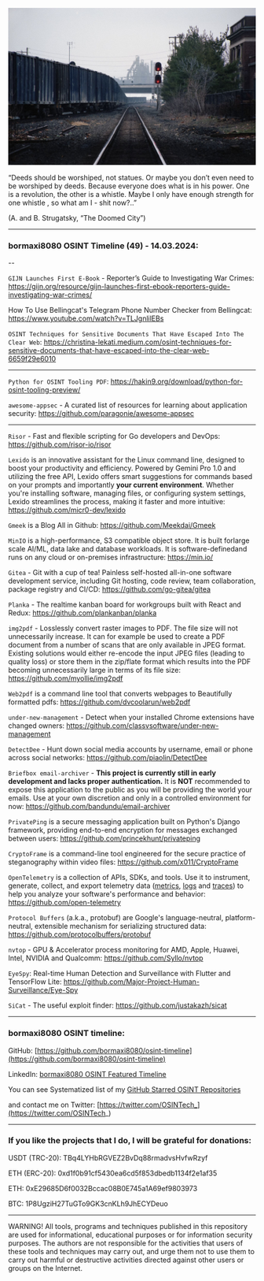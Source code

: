 ![alt text](img/49.jpg)

“Deeds should be worshiped, not statues. Or maybe you don’t even need to be worshiped by deeds. Because everyone does what is in his power. One is a revolution, the other is a whistle. Maybe I only have enough strength for one whistle , so what am I - shit now?..”

(A. and B. Strugatsky, “The Doomed City”)

----
### bormaxi8080 OSINT Timeline (49) - 14.03.2024:

--

```GIJN Launches First E-Book``` - Reporter’s Guide to Investigating War Crimes: https://gijn.org/resource/gijn-launches-first-ebook-reporters-guide-investigating-war-crimes/

How To Use Bellingcat's Telegram Phone Number Checker from Bellingcat: https://www.youtube.com/watch?v=TLJgnlilEBs

```OSINT Techniques for Sensitive Documents That Have Escaped Into The Clear Web```: https://christina-lekati.medium.com/osint-techniques-for-sensitive-documents-that-have-escaped-into-the-clear-web-6659f29e6010

----

```Python for OSINT Tooling PDF```: https://hakin9.org/download/python-for-osint-tooling-preview/

```awesome-appsec``` - A curated list of resources for learning about application security: https://github.com/paragonie/awesome-appsec

----

```Risor``` - Fast and flexible scripting for Go developers and DevOps: https://github.com/risor-io/risor

```Lexido``` is an innovative assistant for the Linux command line, designed to boost your productivity and efficiency. Powered by Gemini Pro 1.0 and utilizing the free API, Lexido offers smart suggestions for commands based on your prompts and importantly **your current environment**. Whether you're installing software, managing files, or configuring system settings, Lexido streamlines the process, making it faster and more intuitive: https://github.com/micr0-dev/lexido

```Gmeek``` is a Blog All in Github: https://github.com/Meekdai/Gmeek

```MinIO``` is a high-performance, S3 compatible object store. It is built forlarge scale AI/ML, data lake and database workloads. It is software-definedand runs on any cloud or on-premises infrastructure: https://min.io/

```Gitea``` - Git with a cup of tea! Painless self-hosted all-in-one software development service, including Git hosting, code review, team collaboration, package registry and CI/CD: https://github.com/go-gitea/gitea

```Planka``` - The realtime kanban board for workgroups built with React and Redux: https://github.com/plankanban/planka

```img2pdf``` - Losslessly convert raster images to PDF. The file size will not unnecessarily increase. It can for example be used to create a PDF document from a number of scans that are only available in JPEG format. Existing solutions would either re-encode the input JPEG files (leading to quality loss) or store them in the zip/flate format which results into the PDF becoming unnecessarily large in terms of its file size: https://github.com/myollie/img2pdf

```Web2pdf``` is a command line tool that converts webpages to Beautifully formatted pdfs: https://github.com/dvcoolarun/web2pdf

```under-new-management``` - Detect when your installed Chrome extensions have changed owners: https://github.com/classvsoftware/under-new-management

```DetectDee``` - Hunt down social media accounts by username, email or phone across social networks: https://github.com/piaolin/DetectDee

```Briefbox email-archiver``` - **This project is currently still in early development and lacks proper authentication.** It is **NOT** recommended to expose this application to the public as you will be providing the world your emails. Use at your own discretion and only in a controlled environment for now: https://github.com/bandundu/email-archiver

```PrivatePing``` is a secure messaging application built on Python's Django framework, providing end-to-end encryption for messages exchanged between users: https://github.com/princekhunt/privateping

```CryptoFrame``` is a command-line tool engineered for the secure practice of steganography within video files: https://github.com/x011/CryptoFrame

```OpenTelemetry``` is a collection of APIs, SDKs, and tools. Use it to instrument, generate, collect, and export telemetry data ([metrics](https://opentelemetry.io/docs/concepts/signals/metrics/), [logs](https://opentelemetry.io/docs/concepts/signals/logs/) and [traces](https://opentelemetry.io/docs/concepts/signals/traces/)) to help you analyze your software's performance and behavior: https://github.com/open-telemetry

```Protocol Buffers``` (a.k.a., protobuf) are Google's language-neutral, platform-neutral, extensible mechanism for serializing structured data: https://github.com/protocolbuffers/protobuf

```nvtop``` - GPU & Accelerator process monitoring for AMD, Apple, Huawei, Intel, NVIDIA and Qualcomm: https://github.com/Syllo/nvtop

```EyeSpy```: Real-time Human Detection and Surveillance with Flutter and TensorFlow Lite: https://github.com/Major-Project-Human-Surveillance/Eye-Spy

```SiCat``` - The useful exploit finder: https://github.com/justakazh/sicat

----
### bormaxi8080 OSINT timeline:

GitHub: [https://github.com/bormaxi8080/osint-timeline](https://github.com/bormaxi8080/osint-timeline)

LinkedIn: [bormaxi8080 OSINT Featured Timeline](https://www.linkedin.com/in/osintech/details/featured/)

You can see Systematized list of my [GitHub Starred OSINT Repositories](https://github.com/bormaxi8080/osint-repos-list)

and contact me on Twitter: [https://twitter.com/OSINTech_](https://twitter.com/OSINTech_)

----
### If you like the projects that I do, I will be grateful for donations:

USDT (TRC-20): TBq4LYHbRGVEZ2BvDq88rmadvsHvfwRzyf

ETH (ERC-20): 0xd1f0b91cf5430ea6cd5f853dbedb1134f2e1af35

ETH: 0xE29685D6f0032Bccac08B0E745a1A69ef9803973

BTC: 1P8UgziH27TuGTo9GK3cnKLh9JhECYDeuo

----

WARNING! All tools, programs and techniques published in this repository are used for informational, educational purposes or for information security purposes. The authors are not responsible for the activities that users of these tools and techniques may carry out, and urge them not to use them to carry out harmful or destructive activities directed against other users or groups on the Internet.